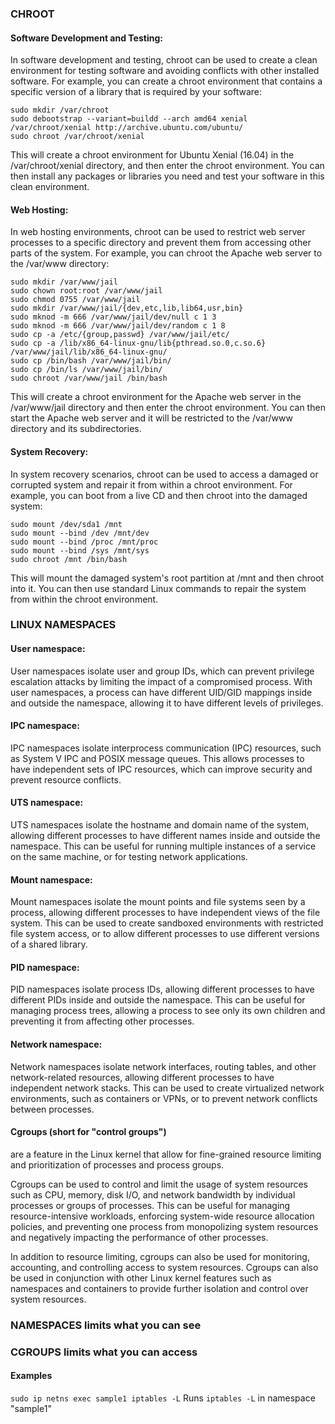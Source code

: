 ### CHROOT
#### Software Development and Testing:
In software development and testing, chroot can be used to create a clean environment 
for testing software and avoiding conflicts with other installed software. For example, you can create a chroot 
environment that contains a specific version of a library that is required by your software:
```
sudo mkdir /var/chroot
sudo debootstrap --variant=buildd --arch amd64 xenial /var/chroot/xenial http://archive.ubuntu.com/ubuntu/
sudo chroot /var/chroot/xenial
```
This will create a chroot environment for Ubuntu Xenial (16.04) in the /var/chroot/xenial directory, 
and then enter the chroot environment. You can then install any packages or libraries you need and test your software in this clean environment.

#### Web Hosting:
In web hosting environments, chroot can be used to restrict web server processes to a specific directory 
and prevent them from accessing other parts of the system. For example, you can chroot the Apache web server to the /var/www directory:
```
sudo mkdir /var/www/jail
sudo chown root:root /var/www/jail
sudo chmod 0755 /var/www/jail
sudo mkdir /var/www/jail/{dev,etc,lib,lib64,usr,bin}
sudo mknod -m 666 /var/www/jail/dev/null c 1 3
sudo mknod -m 666 /var/www/jail/dev/random c 1 8
sudo cp -a /etc/{group,passwd} /var/www/jail/etc/
sudo cp -a /lib/x86_64-linux-gnu/lib{pthread.so.0,c.so.6} /var/www/jail/lib/x86_64-linux-gnu/
sudo cp /bin/bash /var/www/jail/bin/
sudo cp /bin/ls /var/www/jail/bin/
sudo chroot /var/www/jail /bin/bash
```
This will create a chroot environment for the Apache web server in the /var/www/jail directory and then enter the chroot environment. 
You can then start the Apache web server and it will be restricted to the /var/www directory and its subdirectories.

#### System Recovery:
In system recovery scenarios, chroot can be used to access a damaged or corrupted system and repair it from within a chroot environment. 
For example, you can boot from a live CD and then chroot into the damaged system:
```
sudo mount /dev/sda1 /mnt
sudo mount --bind /dev /mnt/dev
sudo mount --bind /proc /mnt/proc
sudo mount --bind /sys /mnt/sys
sudo chroot /mnt /bin/bash
```
This will mount the damaged system's root partition at /mnt and then chroot into it. 
You can then use standard Linux commands to repair the system from within the chroot environment.

### LINUX NAMESPACES

#### User namespace: 
User namespaces isolate user and group IDs, which can prevent privilege escalation attacks by limiting the impact of a compromised process. With user namespaces, a process can have different UID/GID mappings inside and outside the namespace, allowing it to have different levels of privileges.

#### IPC namespace: 
IPC namespaces isolate interprocess communication (IPC) resources, such as System V IPC and POSIX message queues. This allows processes to have independent sets of IPC resources, which can improve security and prevent resource conflicts.

#### UTS namespace: 
UTS namespaces isolate the hostname and domain name of the system, allowing different processes to have different names inside and outside the namespace. This can be useful for running multiple instances of a service on the same machine, or for testing network applications.

#### Mount namespace: 
Mount namespaces isolate the mount points and file systems seen by a process, allowing different processes to have independent views of the file system. This can be used to create sandboxed environments with restricted file system access, or to allow different processes to use different versions of a shared library.

#### PID namespace: 
PID namespaces isolate process IDs, allowing different processes to have different PIDs inside and outside the namespace. This can be useful for managing process trees, allowing a process to see only its own children and preventing it from affecting other processes.

#### Network namespace: 
Network namespaces isolate network interfaces, routing tables, and other network-related resources, allowing different processes to have independent network stacks. This can be used to create virtualized network environments, such as containers or VPNs, or to prevent network conflicts between processes.

#### Cgroups (short for "control groups") 
are a feature in the Linux kernel that allow for fine-grained resource limiting and prioritization of processes and process groups.

Cgroups can be used to control and limit the usage of system resources such as CPU, memory, disk I/O, and network bandwidth by individual processes or groups of processes. This can be useful for managing resource-intensive workloads, enforcing system-wide resource allocation policies, and preventing one process from monopolizing system resources and negatively impacting the performance of other processes.

In addition to resource limiting, cgroups can also be used for monitoring, accounting, and controlling access to system resources. Cgroups can also be used in conjunction with other Linux kernel features such as namespaces and containers to provide further isolation and control over system resources.

### NAMESPACES limits what you can see
### CGROUPS limits what you can access

#### Examples
```sudo ip netns exec sample1 iptables -L```
Runs ```iptables -L``` in namespace "sample1"
